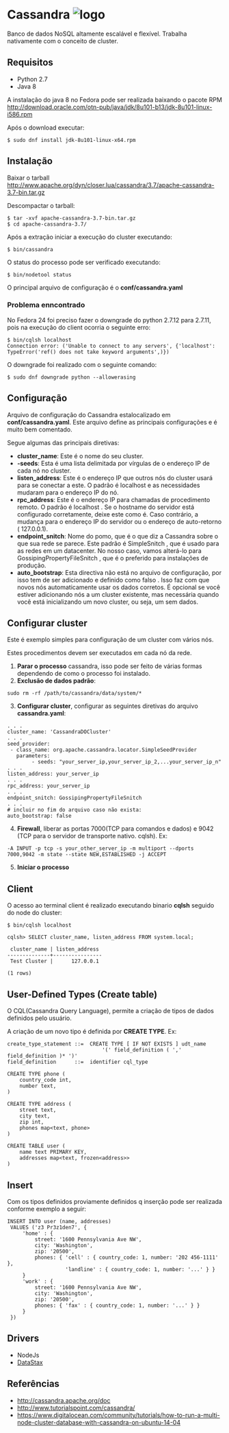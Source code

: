 # Cassandra ![logo](http://cassandra.apache.org/img/cassandra_logo.png)

Banco de dados NoSQL altamente escalável e flexível. Trabalha nativamente com o conceito de cluster.

## Requisitos
 * Python 2.7
 * Java 8

A instalação do java 8 no Fedora pode ser realizada baixando o pacote RPM http://download.oracle.com/otn-pub/java/jdk/8u101-b13/jdk-8u101-linux-i586.rpm

Após o download executar:
```
$ sudo dnf install jdk-8u101-linux-x64.rpm
```

## Instalação
Baixar o tarball http://www.apache.org/dyn/closer.lua/cassandra/3.7/apache-cassandra-3.7-bin.tar.gz 

Descompactar o tarball:
```shell
$ tar -xvf apache-cassandra-3.7-bin.tar.gz
$ cd apache-cassandra-3.7/
```

Após a extração iniciar a execução do cluster executando:
```shell
$ bin/cassandra
```

O status do processo pode ser verificado executando:
```shell
$ bin/nodetool status
```

O principal arquivo de configuração é o **conf/cassandra.yaml**

### Problema enncontrado
No Fedora 24 foi preciso fazer o downgrade do python 2.7.12 para 2.7.11, pois na execução do client ocorria o seguinte erro:
```shell
$ bin/cqlsh localhost
Connection error: ('Unable to connect to any servers', {'localhost': TypeError('ref() does not take keyword arguments',)})
```

O downgrade foi realizado com o seguinte comando:
```shell
$ sudo dnf downgrade python --allowerasing
```
## Configuração
Arquivo de configuração do Cassandra estalocalizado em **conf/cassandra.yaml**. Este arquivo define as principais configurações e é muito bem comentado.

Segue algumas das principais diretivas:

 * **cluster_name**: Este é o nome do seu cluster.
 * **-seeds**: Esta é uma lista delimitada por vírgulas de o endereço IP de cada nó no cluster.
 * **listen_address**: Este é o endereço IP que outros nós do cluster usará para se conectar a este. O padrão é localhost e as necessidades mudaram para o endereço IP do nó.
 * **rpc_address**: Este é o endereço IP para chamadas de procedimento remoto. O padrão é localhost . Se o hostname do servidor está configurado corretamente, deixe este como é. Caso contrário, a mudança para o endereço IP do servidor ou o endereço de auto-retorno ( 127.0.0.1).
 * **endpoint_snitch**: Nome do pomo, que é o que diz a Cassandra sobre o que sua rede se parece. Este padrão é SimpleSnitch , que é usado para as redes em um datacenter. No nosso caso, vamos alterá-lo para GossipingPropertyFileSnitch , que é o preferido para instalações de produção.
 * **auto_bootstrap**: Esta directiva não está no arquivo de configuração, por isso tem de ser adicionado e definido como falso . Isso faz com que novos nós automaticamente usar os dados corretos. É opcional se você estiver adicionando nós a um cluster existente, mas necessária quando você está inicializando um novo cluster, ou seja, um sem dados.

## Configurar cluster
Este é exemplo simples para configuração de um cluster com vários nós.

Estes procedimentos devem ser executados em cada nó da rede.

 1. **Parar o processo** cassandra, isso pode ser feito de várias formas dependendo de como o processo foi instalado.
 2. **Exclusão de dados padrão**:
 
 ```shell
 sudo rm -rf /path/to/cassandra/data/system/*
 ```
 3. **Configurar cluster**, configurar as seguintes diretivas do arquivo **cassandra.yaml**:

 ```shell
 . . .
cluster_name: 'CassandraDOCluster'
. . .
seed_provider:
  - class_name: org.apache.cassandra.locator.SimpleSeedProvider
    parameters:
         - seeds: "your_server_ip,your_server_ip_2,...your_server_ip_n"
. . .
listen_address: your_server_ip
. . .
rpc_address: your_server_ip
. . .
endpoint_snitch: GossipingPropertyFileSnitch
. . .
# incluir no fim do arquivo caso não exista:
auto_bootstrap: false
 ```
 4. **Firewall**, liberar as portas 7000(TCP para comandos e dados) e 9042 (TCP para o servidor de transporte nativo. cqlsh). Ex:
 ```shell
 -A INPUT -p tcp -s your_other_server_ip -m multiport --dports 7000,9042 -m state --state NEW,ESTABLISHED -j ACCEPT
 ```
 5. **Iniciar o processo**

## Client
O acesso ao terminal client é realizado executando binario **cqlsh** seguido do node do cluster:
```shell
$ bin/cqlsh localhost
```
```shell
cqlsh> SELECT cluster_name, listen_address FROM system.local;

 cluster_name | listen_address
--------------+----------------
 Test Cluster |      127.0.0.1

(1 rows)
```

## User-Defined Types (Create table)
O CQL(Cassandra Query Language), permite a criação de tipos de dados definidos pelo usuário.

A criação de um novo tipo é definida por **CREATE TYPE**. Ex:
```
create_type_statement ::=  CREATE TYPE [ IF NOT EXISTS ] udt_name
                               '(' field_definition ( ',' field_definition )* ')'
field_definition      ::=  identifier cql_type
```

```
CREATE TYPE phone (
    country_code int,
    number text,
)

CREATE TYPE address (
    street text,
    city text,
    zip int,
    phones map<text, phone>
)

CREATE TABLE user (
    name text PRIMARY KEY,
    addresses map<text, frozen<address>>
)
```

## Insert
Com os tipos definidos proviamente definidos q inserção pode ser realizada conforme exemplo a seguir:
```
INSERT INTO user (name, addresses)
 VALUES ('z3 Pr3z1den7', {
     'home' : {
         street: '1600 Pennsylvania Ave NW',
         city: 'Washington',
         zip: '20500',
         phones: { 'cell' : { country_code: 1, number: '202 456-1111' },
                   'landline' : { country_code: 1, number: '...' } }
     }
     'work' : {
         street: '1600 Pennsylvania Ave NW',
         city: 'Washington',
         zip: '20500',
         phones: { 'fax' : { country_code: 1, number: '...' } }
     }
 })
```

## Drivers

 * NodeJs
  * [DataStax](https://github.com/datastax/nodejs-driver)

## Referências
 * http://cassandra.apache.org/doc
 * http://www.tutorialspoint.com/cassandra/
 * https://www.digitalocean.com/community/tutorials/how-to-run-a-multi-node-cluster-database-with-cassandra-on-ubuntu-14-04

